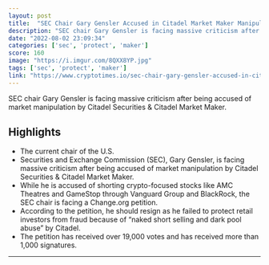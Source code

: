 ```yaml
---
layout: post
title:  "SEC Chair Gary Gensler Accused in Citadel Market Maker Manipulation"
description: "SEC chair Gary Gensler is facing massive criticism after being accused of market manipulation by Citadel Securities & Citadel Market Maker."
date: "2022-08-02 23:09:34"
categories: ['sec', 'protect', 'maker']
score: 160
image: "https://i.imgur.com/8QXX8YP.jpg"
tags: ['sec', 'protect', 'maker']
link: "https://www.cryptotimes.io/sec-chair-gary-gensler-accused-in-citadel-market-maker-manipulation/"
---
```


SEC chair Gary Gensler is facing massive criticism after being accused of market manipulation by Citadel Securities & Citadel Market Maker.

## Highlights

- The current chair of the U.S.
- Securities and Exchange Commission (SEC), Gary Gensler, is facing massive criticism after being accused of market manipulation by Citadel Securities & Citadel Market Maker.
- While he is accused of shorting crypto-focused stocks like AMC Theatres and GameStop through Vanguard Group and BlackRock, the SEC chair is facing a Change.org petition.
- According to the petition, he should resign as he failed to protect retail investors from fraud because of “naked short selling and dark pool abuse” by Citadel.
- The petition has received over 19,000 votes and has received more than 1,000 signatures.

---
